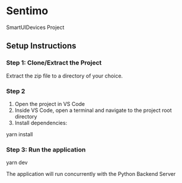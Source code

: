 # Sentimo
SmartUIDevices Project


## Setup Instructions

### Step 1: Clone/Extract the Project

Extract the zip file to a directory of your choice.

### Step 2
1. Open the project in VS Code 
2. Inside VS Code, open a terminal and navigate to the project root directory
3. Install dependencies:

yarn install

### Step 3: Run the application
yarn dev

The application will run concurrently with the Python Backend Server
